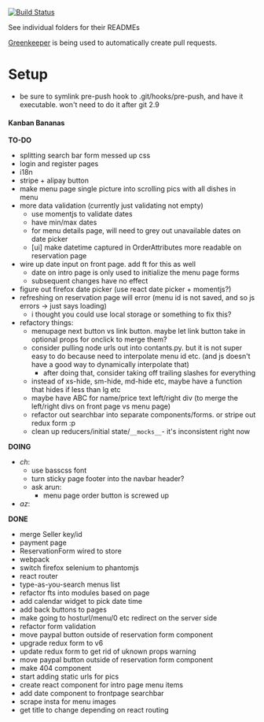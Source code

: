 [![Build Status](https://travis-ci.org/conradho/examplejs.svg?branch=master)](https://travis-ci.org/conradho/examplejs)

See individual folders for their READMEs


[Greenkeeper](https://greenkeeper.io/) is being used to automatically create pull requests.

# Setup
- be sure to symlink pre-push hook to .git/hooks/pre-push, and have it executable. won't need to do it after git 2.9


#### Kanban Bananas
**TO-DO**
- splitting search bar form messed up css
- login and register pages
- i18n
- stripe + alipay button
- make menu page single picture into scrolling pics with all dishes in menu
- more data validation (currently just validating not empty)
    - use momentjs to validate dates
    - have min/max dates
    - for menu details page, will need to grey out unavailable dates on date picker
    - [ui] make datetime captured in OrderAttributes more readable on reservation page
- wire up date input on front page. add ft for this as well
     - date on intro page is only used to initialize the menu page forms
     - subsequent changes have no effect
- figure out firefox date picker (use react date picker + momentjs?)
- refreshing on reservation page will error (menu id is not saved, and so js errors -> just says loading)
    - i thought you could use local storage or something to fix this?
- refactory things:
    - menupage next button vs link button. maybe let link button take in optional props for onclick to merge them?
    - consider pulling node urls out into contants.py. but it is not super easy to do because need to interpolate menu id etc. (and js doesn't have a good way to dynamically interpolate that)
        - after doing that, consider taking off trailing slashes for everything
    - instead of xs-hide, sm-hide, md-hide etc, maybe have a function that hides if less than lg etc
    - maybe have ABC for name/price text left/right div (to merge the left/right divs on front page vs menu page)
    - refactor out searchbar into separate components/forms. or stripe out redux form :p
    - clean up reducers/initial state/`__mocks__`- it's inconsistent right now

**DOING**
- _ch_:
    - use basscss font
    - turn sticky page footer into the navbar header?
    - ask arun:
        - menu page order button is screwed up
- _az_:


**DONE**
- merge Seller key/id  
- payment page
- ReservationForm wired to store 
- webpack
- switch firefox selenium to phantomjs
- react router
- type-as-you-search menus list
- refactor fts into modules based on page
- add calendar widget to pick date time
- add back buttons to pages
- make going to hosturl/menu/0 etc redirect on the server side
- refactor form validation
- move paypal button outside of reservation form component
- upgrade redux form to v6
- update redux form to get rid of uknown props warning
- move paypal button outside of reservation form component
- make 404 component
- start adding static urls for pics
- create react component for intro page menu items
- add date component to frontpage searchbar
- scrape insta for menu images
- get title to change depending on react routing
